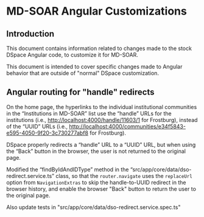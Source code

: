 # MD-SOAR Angular Customizations

## Introduction

This document contains information related to changes made to the stock DSpace
Angular code, to customize it for MD-SOAR.

This document is intended to cover specific changes made to Angular behavior
that are outside of "normal" DSpace customization.

## Angular routing for "handle" redirects

On the home page, the hyperlinks to the individual institutional communities in
the “Institutions in MD-SOAR” list use the “handle” URLs for the institutions
(i.e., <http://localhost:4000/handle/11603/1> for Frostburg), instead of the
“UUID” URLs (i.e.,
<http://localhost:4000/communities/e34f5843-e595-4050-9f20-3c730277abf8>
for Frostburg).

DSpace properly redirects a “handle” URL to a “UUID” URL, but when using the
“Back” button in the browser, the user is not returned to the original page.

Modified the “findByIdAndIDType” method in the
“src/app/core/data/dso-redirect.service.ts” class, so that the `router.navigate`
uses the `replaceUrl` option from `NavigationExtras` to skip the handle-to-UUID
redirect in the browser history, and enable the browser "Back" button to
return the user to the original page.

Also update tests in "src/app/core/data/dso-redirect.service.spec.ts"
